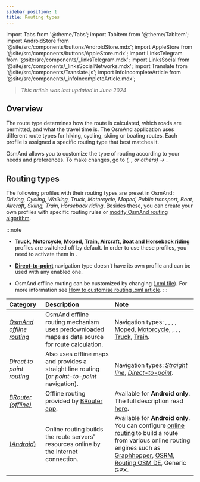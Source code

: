 ```yaml
---
sidebar_position: 1
title: Routing types
---
```


import Tabs from '@theme/Tabs';
import TabItem from '@theme/TabItem';
import AndroidStore from '@site/src/components/buttons/AndroidStore.mdx';
import AppleStore from '@site/src/components/buttons/AppleStore.mdx';
import LinksTelegram from '@site/src/components/_linksTelegram.mdx';
import LinksSocial from '@site/src/components/_linksSocialNetworks.mdx';
import Translate from '@site/src/components/Translate.js';
import InfoIncompleteArticle from '@site/src/components/_infoIncompleteArticle.mdx';


> *This article was last updated in June 2024*

## Overview

The route type determines how the route is calculated, which roads are permitted, and what the travel time is. The OsmAnd application uses different route types for hiking, cycling, skiing or boating routes. Each profile is assigned a specific routing type that best matches it.  

OsmAnd allows you to customize the type of routing according to your needs and preferences. To make changes, go to *<Translate android="true" ids="shared_string_menu,configure_profile"/> (<Translate android="true" ids="app_mode_boat"/>, <Translate android="true" ids="app_mode_car"/>, <Translate android="true" ids="app_mode_pedestrian"/> or others) → <Translate android="true" ids="routing_settings_2,nav_type_hint"/>*.


## Routing types

The following profiles with their routing types are preset in OsmAnd: *Driving, Cycling, Walking, Truck, Motorcycle, Moped, Public transport, Boat, Aircraft, Skiing, Train, Horseback riding*. Besides these, you can create your own profiles with specific routing rules or [modify OsmAnd routing algorithm](../routing/osmand-routing.md#customize-offline-routing).  

:::note  
- [**Truck, Motorcycle, Moped, Train, Aircraft, Boat and Horseback riding**](./osmand-routing.md) profiles are switched off by default. In order to use these profiles, you need to activate them in *<Translate android="true" ids="shared_string_menu,shared_string_settings,application_profiles"/>*.  

- [**Direct-to-point**](./direct-to-point-routing.md) navigation type doesn't have its own profile and can be used with any enabled one.  

- OsmAnd offline routing can be customized by changing ([.xml file](https://github.com/osmandapp/OsmAnd-resources/blob/master/routing/routing.xml)). For more information see [How to customise routing .xml article](../routing/osmand-routing.md#customize-offline-routing).
:::

| Category | Description | Note |
|:------------|:---------------|:---------------|
| *[OsmAnd offline routing](./osmand-routing.md)*  |  OsmAnd offline routing mechanism uses predownloaded maps as data source for route calculation. |  Navigation types: [<Translate android="true" ids="app_mode_boat"/>](./boat-navigation.md), [<Translate android="true" ids="rendering_value_bicycle_name"/>](./bicycle-based-routing.md), [<Translate android="true" ids="rendering_value_car_name"/>](./car-based-routing.md),  [<Translate android="true" ids="horseback_riding"/>](./horse-routing.md), [Moped](./moped-routing.md), [Motorcycle](./car-based-routing.md#route-parameters---motorcycle), [<Translate android="true" ids="rendering_value_pedestrian_name"/>](./pedestrian-routing.md), [<Translate android="true" ids="app_mode_public_transport"/>](./public-transport-navigation.md), [<Translate android="true" ids="routing_profile_ski"/>](./ski-routing.md), [Truck](car-based-routing#route-parameters---truck), [Train](./train-routing.md).            |
| *Direct to point routing* |  Also uses offline maps and provides a straight line routing (or *point-to-point* navigation).  | Navigation types: *[Straight line](./straight-line-routing.md)*,  *[Direct-to-point](./direct-to-point-routing.md)*.  |
| [*BRouter* *(offline)*](./brouter.md)  |  Offline routing provided by [BRouter app](https://brouter.de/).  | Available for **Android only**. The full description read [here](./brouter.md).   |
| [*<Translate android="true" ids="shared_string_online"/>* (*Android*)](./online-routing.md) |  Online routing builds the route servers' resources online by the Internet connection. | Available for **Android only**. You can configure [online routing](./online-routing.md) to build a route from various online routing engines such as [Graphhopper](https://graphhopper.com/), [OSRM](http://project-osrm.org/), [Routing OSM DE](https://routing.openstreetmap.de/), Generic GPX.  |


